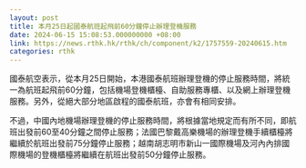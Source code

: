 ```yaml
---
layout: post
title: 本月25日起國泰航班起飛前60分鐘停止辦理登機服務
date: 2024-06-15 15:08:53.000000000 +08:00
link: https://news.rthk.hk/rthk/ch/component/k2/1757559-20240615.htm
categories: rthk
---
```


國泰航空表示，從本月25日開始，本港國泰航班辦理登機的停止服務時間，將統一為航班起飛前60分鐘，包括機場登機櫃檯、自助服務專櫃、以及網上辦理登機服務。另外，從絕大部分地區啟程的國泰航班，亦會有相同安排。

不過，中國內地機場辦理登機的停止服務時間，將根據當地規定而有所不同，即航班出發前60至40分鐘之間停止服務；法國巴黎戴高樂機場的辦理登機手續櫃檯將繼續於航班出發前75分鐘停止服務；越南胡志明市新山一國際機場及河內內排國際機場的登機櫃檯將繼續在航班出發前50分鐘停止服務。

